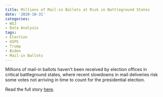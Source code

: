 ```yaml
---
title: Millions of Mail-in Ballots at Risk in Battleground States
date: '2020-10-31'
categories:
- WSJ
- Data Analysis
tags:
- Election
- USPS
- Trump
- Biden
- Mail-in Ballots
---
```

Millions of mail-in ballots haven't been received by election offices in critical battleground states, where recent slowdowns in mail deliveries risk some votes not arriving in time to count for the presidential election.

Read the full story [here](https://www.wsj.com/articles/millions-of-mail-in-ballots-at-risk-in-battleground-states-with-looming-deadlines-11604152801).